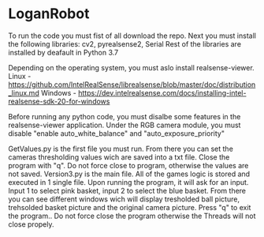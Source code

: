 # LoganRobot
To run the code you must fist of all download the repo.
Next you must install the following libraries: 
cv2, pyrealsense2, Serial
Rest of the libraries are installed by deafault in Python 3.7

Depending on the operating system, you must aslo install realsense-viewer. 
Linux - https://github.com/IntelRealSense/librealsense/blob/master/doc/distribution_linux.md
Windows - https://dev.intelrealsense.com/docs/installing-intel-realsense-sdk-20-for-windows

Before running any python code, you must disalbe some features in the realsense-viewer application. 
Under the RGB camera module, you must disable "enable auto_white_balance" and "auto_exposure_priority"

GetValues.py is the first file you must run. From there you can set the cameras thresholding values wich are saved into a txt file. Close the program with "q". Do not force close to program, otherwise the values are not saved. 
Version3.py is the main file. All of the games logic is stored and executed in 1 single file. Upon running the program, it will ask for an input. 
Input 1 to select pink basket, input 2 to select the blue basket. From there you can see different windows wich will display tresholded ball picture, trehsolded basket picture and the original camera picture. Press "q" to exit the program.. Do not force close the program otherwise the Threads will not close propely. 
